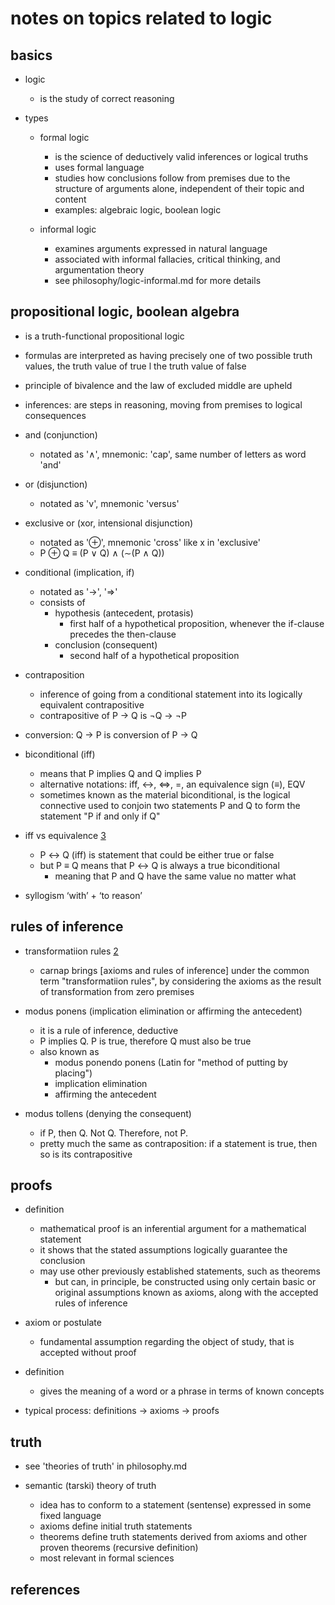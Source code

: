 # notes on topics related to logic

## basics

- logic
  - is the study of correct reasoning

- types
  - formal logic
    - is the science of deductively valid inferences or logical truths
    - uses formal language
    - studies how conclusions follow from premises due to the structure of arguments alone, independent of their topic and content
    - examples: algebraic logic, boolean logic

  - informal logic
    - examines arguments expressed in natural language
    - associated with informal fallacies, critical thinking, and argumentation theory
    - see philosophy/logic-informal.md for more details
    

## propositional logic, boolean algebra

- is a truth-functional propositional logic
- formulas are interpreted as having precisely one of two possible truth values, 
  the truth value of true l the truth value of false
- principle of bivalence and the law of excluded middle are upheld

- inferences: are steps in reasoning, moving from premises to logical consequences

- and (conjunction)
  - notated as '∧', mnemonic: 'cap', same number of letters as word 'and'
- or (disjunction)
  - notated as 'v', mnemonic 'versus'
- exclusive or (xor, intensional disjunction)
  - notated as '⊕', mnemonic 'cross' like x in 'exclusive'
  - P ⊕ Q ≡ (P ∨ Q) ∧ (∼(P ∧ Q))

- conditional (implication, if)
  - notated as '->', '=>'
  - consists of 
    - hypothesis (antecedent, protasis)
      - first half of a hypothetical proposition, whenever the if-clause precedes the then-clause
    - conclusion (consequent)
      - second half of a hypothetical proposition

- contraposition
  - inference of going from a conditional statement into its logically equivalent contrapositive
  - contrapositive of P → Q is ¬Q → ¬P

- conversion: Q → P is conversion of P → Q

- biconditional (iff)
  - means that P implies Q and Q implies P
  - alternative notations: iff, <->, <=>, =, an equivalence sign (≡), EQV
  - sometimes known as the material biconditional, is the logical connective used to conjoin two
    statements P and Q to form the statement "P if and only if Q"

- iff vs equivalence [3]
  - P ↔ Q (iff) is statement that could be either true or false
  - but P ≡ Q means that P ↔ Q is always a true biconditional
    - meaning that P and Q have the same value no matter what

- syllogism ‘with’ + ‘to reason’


## rules of inference

- transformatiion rules [2]
  - carnap brings [axioms and rules of inference] under the common term "transformatiion rules", 
    by considering the axioms as the result of transformation from zero premises 

- modus ponens (implication elimination or affirming the antecedent)
    - it is a rule of inference, deductive
    - P implies Q. P is true, therefore Q must also be true
    - also known as
      - modus ponendo ponens (Latin for "method of putting by placing")
      - implication elimination
      - affirming the antecedent

- modus tollens (denying the consequent)
  - if P, then Q. Not Q. Therefore, not P.
  - pretty much the same as contraposition: if a statement is true, then so is its contrapositive


## proofs

- definition
  - mathematical proof is an inferential argument for a mathematical statement
  - it shows that the stated assumptions logically guarantee the conclusion
  - may use other previously established statements, such as theorems
    - but can, in principle, be constructed using only certain basic or original assumptions
      known as axioms, along with the accepted rules of inference

- axiom or postulate
  - fundamental assumption regarding the object of study, that is accepted without proof

- definition
  - gives the meaning of a word or a phrase in terms of known concepts

- typical process: definitions -> axioms -> proofs


## truth

- see 'theories of truth' in philosophy.md

- semantic (tarski) theory of truth
  - idea has to conform to a statement (sentense) expressed in some fixed language
  - axioms define initial truth statements 
  - theorems define truth statements derived from axioms and other proven theorems (recursive definition)
  - most relevant in formal sciences


## references

[2]: https://math.stackexchange.com/questions/1201492/is-the-modus-ponens-is-an-axiom-in-formal-logic
[3]: https://math.stackexchange.com/questions/2432462/whats-the-difference-between-biconditional-iff-and-logical-equivalence/
